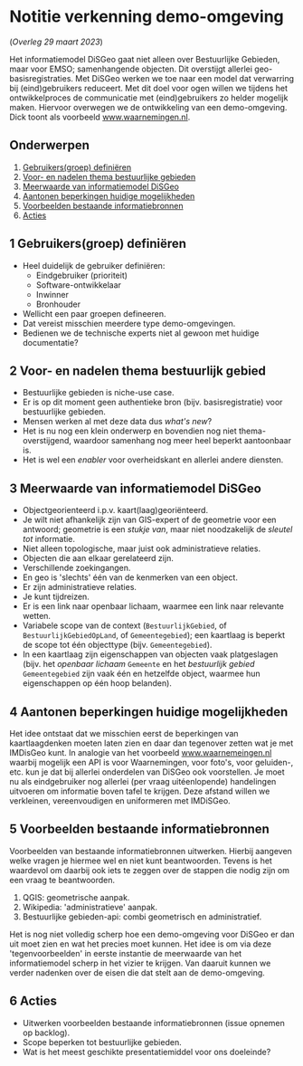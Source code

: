 # Notitie verkenning demo-omgeving
(_Overleg 29 maart 2023_)

Het informatiemodel DiSGeo gaat niet alleen over Bestuurlijke Gebieden, maar voor EMSO; samenhangende objecten. Dit overstijgt allerlei geo-basisregistraties. Met DiSGeo werken we toe naar een model dat verwarring bij (eind)gebruikers reduceert. Met dit doel voor ogen willen we tijdens het ontwikkelproces de communicatie met (eind)gebruikers zo helder mogelijk maken. Hiervoor overwegen we de ontwikkeling van een demo-omgeving. Dick toont als voorbeeld www.waarnemingen.nl.

## Onderwerpen
 1. [Gebruikers(groep) definiëren](#1-gebruikersgroep-definiëren)
 1. [Voor- en nadelen thema bestuurlijke gebieden](#2-voor--en-nadelen-thema-bestuurlijk-gebied)
 1. [Meerwaarde van informatiemodel DiSGeo](#3-meerwaarde-van-informatiemodel-disgeo)
 1. [Aantonen beperkingen huidige mogelijkheden](#4-aantonen-beperkingen-huidige-mogelijkheden)
 1. [Voorbeelden bestaande informatiebronnen](#5-voorbeelden-bestaande-informatiebronnen)
 1. [Acties](#6-acties)

## 1 Gebruikers(groep) definiëren
 - Heel duidelijk de gebruiker definiëren:
    - Eindgebruiker (prioriteit)
    - Software-ontwikkelaar
    - Inwinner
    - Bronhouder
 - Wellicht een paar groepen defineeren.
 - Dat vereist misschien meerdere type demo-omgevingen.
 - Bedienen we de technische experts niet al gewoon met huidige documentatie? 

## 2 Voor- en nadelen thema bestuurlijk gebied
 - Bestuurlijke gebieden is niche-use case.
 - Er is op dit moment geen authentieke bron (bijv. basisregistratie) voor bestuurlijke gebieden.
 - Mensen werken al met deze data dus _what's new_?
 - Het is nu nog een klein onderwerp en bovendien nog niet thema-overstijgend, waardoor samenhang nog meer heel beperkt aantoonbaar is.
 - Het is wel een _enabler_ voor overheidskant en allerlei andere diensten.

## 3 Meerwaarde van informatiemodel DiSGeo
 - Objectgeorienteerd i.p.v. kaart(laag)georiënteerd.
 - Je wilt niet afhankelijk zijn van GIS-expert of de geometrie voor een antwoord; geometrie is een _stukje van_, maar niet noodzakelijk de _sleutel tot_ informatie.
 - Niet alleen topologische, maar juist ook administratieve relaties.
 - Objecten die aan elkaar gerelateerd zijn.
 - Verschillende zoekingangen.
 - En geo is 'slechts' één van de kenmerken van een object.
 - Er zijn administratieve relaties.
 - Je kunt tijdreizen.
 - Er is een link naar openbaar lichaam, waarmee een link naar relevante wetten.
 - Variabele scope van de context (`BestuurlijkGebied`, of `BestuurlijkGebiedOpLand`, of `Gemeentegebied`); een kaartlaag is beperkt de scope tot één objecttype (bijv. `Gemeentegebied`).
 - In een kaartlaag zijn eigenschappen van objecten vaak platgeslagen (bijv. het _openbaar lichaam_ `Gemeente` en het _bestuurlijk gebied_ `Gemeentegebied` zijn vaak één en hetzelfde object, waarmee hun eigenschappen op één hoop belanden). 

## 4 Aantonen beperkingen huidige mogelijkheden
Het idee ontstaat dat we misschien eerst de beperkingen van kaartlaagdenken moeten laten zien en daar dan tegenover zetten wat je met IMDisGeo kunt. In analogie van het voorbeeld www.waarnemeingen.nl waarbij mogelijk een API is voor Waarnemingen, voor foto's, voor geluiden-, etc. kun je dat bij allerlei onderdelen van DiSGeo ook voorstellen. Je moet nu als eindgebruiker nog allerlei (per vraag uitéenlopende) handelingen uitvoeren om informatie boven tafel te krijgen. Deze afstand willen we verkleinen, vereenvoudigen en uniformeren met IMDiSGeo.

## 5 Voorbeelden bestaande informatiebronnen
Voorbeelden van bestaande informatiebronnen uitwerken. Hierbij aangeven welke vragen je hiermee wel en niet kunt beantwoorden. Tevens is het waardevol om daarbij ook iets te zeggen over de stappen die nodig zijn om een vraag te beantwoorden.
 1. QGIS: geometrische aanpak.
 1. Wikipedia: 'administratieve' aanpak. 
 1. Bestuurlijke gebieden-api: combi geometrisch en administratief.

Het is nog niet volledig scherp hoe een demo-omgeving voor DiSGeo er dan uit moet zien en wat het precies moet kunnen. Het idee is om via deze 'tegenvoorbeelden' in eerste instantie de meerwaarde van het informatiemodel scherp in het vizier te krijgen. Van daaruit kunnen we verder nadenken over de eisen die dat stelt aan de demo-omgeving.

## 6 Acties
 - Uitwerken voorbeelden bestaande informatiebronnen (issue opnemen op backlog).
 - Scope beperken tot bestuurlijke gebieden.
 - Wat is het meest geschikte presentatiemiddel voor ons doeleinde?